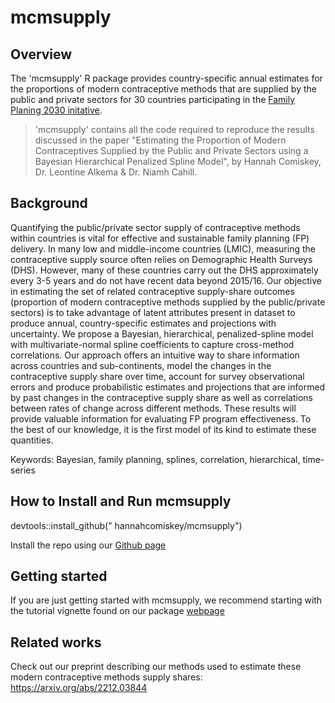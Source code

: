 # mcmsupply

## Overview 
The 'mcmsupply' R package provides country-specific annual estimates for the proportions of modern contraceptive methods that are supplied by the public and private sectors for 30 countries participating in the [Family Planing 2030 initative](https://fp2030.org).

> 'mcmsupply' contains all the code required to reproduce the results discussed in the paper "Estimating the Proportion of Modern Contraceptives Supplied by the Public and Private Sectors using a Bayesian Hierarchical Penalized Spline Model", by Hannah Comiskey, Dr. Leontine Alkema & Dr. Niamh Cahill.


## Background
Quantifying the public/private sector supply of contraceptive methods within countries is vital for effective and sustainable family planning (FP) delivery. In many low and middle-income countries (LMIC), measuring the contraceptive supply source often relies on Demographic Health Surveys (DHS). However, many of these countries carry out the DHS approximately every 3-5 years and do not have recent data beyond 2015/16. Our objective in estimating the set of related contraceptive supply-share outcomes (proportion of modern contraceptive methods supplied by the public/private sectors) is to take advantage of latent attributes present in dataset to produce annual, country-specific estimates and projections with uncertainty. We propose a Bayesian, hierarchical, penalized-spline model with multivariate-normal spline coefficients to capture cross-method correlations. Our approach offers an intuitive way to share information across countries and sub-continents, model the changes in the contraceptive supply share over time, account for survey observational errors and produce probabilistic estimates and projections that are informed by past changes in the contraceptive supply share as well as correlations between rates of change across different methods. These results will provide valuable information for evaluating FP program effectiveness. To the best of our knowledge, it is the first model of its kind to estimate these quantities. 

Keywords: Bayesian, family planning, splines, correlation, hierarchical, time-series

## How to Install and Run mcmsupply
devtools::install_github(" hannahcomiskey/mcmsupply")

Install the repo using our [Github page](https://github.com/hannahcomiskey/mcmsupply)

## Getting started
If you are just getting started with mcmsupply, we recommend starting with the tutorial vignette found on our package [webpage](https://rstudioserver.hamilton.ie/s/807ccd57f55a496e8de95/files/PhD/private_adjustment/mcmsupply/docs/index.html)

## Related works 
Check out our preprint describing our methods used to estimate these modern contraceptive methods supply shares:
https://arxiv.org/abs/2212.03844
